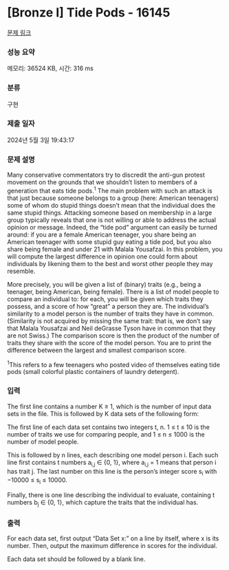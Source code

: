 # [Bronze I] Tide Pods - 16145 

[문제 링크](https://www.acmicpc.net/problem/16145) 

### 성능 요약

메모리: 36524 KB, 시간: 316 ms

### 분류

구현

### 제출 일자

2024년 5월 3일 19:43:17

### 문제 설명

<p>Many conservative commentators try to discredit the anti-gun protest movement on the grounds that we shouldn’t listen to members of a generation that eats tide pods.<sup>1</sup> The main problem with such an attack is that just because someone belongs to a group (here: American teenagers) some of whom do stupid things doesn’t mean that the individual does the same stupid things. Attacking someone based on membership in a large group typically reveals that one is not willing or able to address the actual opinion or message. Indeed, the “tide pod” argument can easily be turned around: if you are a female American teenager, you share being an American teenager with some stupid guy eating a tide pod, but you also share being female and under 21 with Malala Yousafzai. In this problem, you will compute the largest difference in opinion one could form about individuals by likening them to the best and worst other people they may resemble.</p>

<p>More precisely, you will be given a list of (binary) traits (e.g., being a teenager, being American, being female). There is a list of model people to compare an individual to: for each, you will be given which traits they possess, and a score of how “great” a person they are. The individual’s similarity to a model person is the number of traits they have in common. (Similarity is not acquired by missing the same trait: that is, we don’t say that Malala Yousafzai and Neil deGrasse Tyson have in common that they are not Swiss.) The comparison score is then the product of the number of traits they share with the score of the model person. You are to print the difference between the largest and smallest comparison score.</p>

<p><sup>1</sup>This refers to a few teenagers who posted video of themselves eating tide pods (small colorful plastic containers of laundry detergent).</p>

### 입력 

 <p>The first line contains a number K ≥ 1, which is the number of input data sets in the file. This is followed by K data sets of the following form:</p>

<p>The first line of each data set contains two integers t, n. 1 ≤ t ≤ 10 is the number of traits we use for comparing people, and 1 ≤ n ≤ 1000 is the number of model people.</p>

<p>This is followed by n lines, each describing one model person i. Each such line first contains t numbers a<sub>i,j</sub> ∈ {0, 1}, where a<sub>i,j</sub> = 1 means that person i has trait j. The last number on this line is the person’s integer score s<sub>i</sub> with −10000 ≤ s<sub>i</sub> ≤ 10000.</p>

<p>Finally, there is one line describing the individual to evaluate, containing t numbers b<sub>j</sub> ∈ {0, 1}, which capture the traits that the individual has.</p>

### 출력 

 <p>For each data set, first output “Data Set x:” on a line by itself, where x is its number. Then, output the maximum difference in scores for the individual.</p>

<p>Each data set should be followed by a blank line.</p>

